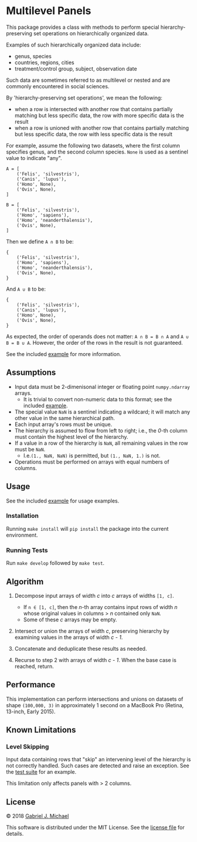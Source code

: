 # Multilevel Panels

This package provides a class with methods to perform special hierarchy-preserving set operations on hierarchically organized data.

Examples of such hierarchically organized data include:

* genus, species
* countries, regions, cities
* treatment/control group, subject, observation date

Such data are sometimes referred to as multilevel or nested and are commonly encountered in social sciences.

By 'hierarchy-preserving set operations', we mean the following:
* when a row is intersected with another row that contains partially matching but less specific data, the row with more specific data is the result
* when a row is unioned with another row that contains partially matching but less specific data, the row with less specific data is the result

For example, assume the following two datasets, where the first column specifies genus, and the second column species.
`None` is used as a sentinel value to indicate "any".

    A = [
        ('Felis', 'silvestris'),
        ('Canis', 'lupus'),
        ('Homo', None),
        ('Ovis', None),
    ]
    
    B = [
        ('Felis', 'silvestris'),
        ('Homo', 'sapiens'),
        ('Homo', 'neanderthalensis'),
        ('Ovis', None),
    ]

Then we define `A ∩ B` to be:

    {
        ('Felis', 'silvestris'),
        ('Homo', 'sapiens'),
        ('Homo', 'neanderthalensis'),
        ('Ovis', None),
    }

And  `A ∪ B` to be:

    {
        ('Felis', 'silvestris'),
        ('Canis', 'lupus'),
        ('Homo', None),
        ('Ovis', None),
    }

As expected, the order of operands does not matter: `A ∩ B = B ∩ A` and `A ∪ B = B ∪ A`.
However, the order of the rows in the result is not guaranteed.

See the included [example](examples/example.py) for more information.

## Assumptions

* Input data must be 2-dimenisonal integer or floating point `numpy.ndarray` arrays.
    * It is trivial to convert non-numeric data to this format; see the included [example](examples/example.py).
* The special value `NaN` is a sentinel indicating a wildcard; it will match any other value in the same hierarchical path.
* Each input array's rows must be unique.
* The hierarchy is assumed to flow from left to right; i.e., the _0_-th column must contain the highest level of the hierarchy.
* If a value in a row of the hierarchy is `NaN`, all remaining values in the row must be `NaN`.
    * I.e.`(1., NaN, NaN)` is permitted, but `(1., NaN, 1.)` is not.
* Operations must be performed on arrays with equal numbers of columns.

## Usage

See the included [example](examples/example.py) for usage examples.

### Installation

Running `make install` will `pip install` the package into the current environment.

### Running Tests

Run `make develop` followed by `make test`.

## Algorithm

1. Decompose input arrays of width _c_ into _c_ arrays of widths `[1, c]`.
    * If `n ∈ [1, c]`, then the _n_-th array contains input rows of width _n_ whose original values in columns > _n_ contained only `NaN`.
    * Some of these _c_ arrays may be empty.

1. Intersect or union the arrays of width _c_, preserving hierarchy by examining values in the arrays of width  _c - 1_.
1. Concatenate and deduplicate these results as needed.
1. Recurse to step 2 with arrays of width  _c - 1_. When the base case is reached, return.

## Performance

This implementation can perform intersections and unions on datasets of shape `(100,000, 3)` in approximately 1 second on a MacBook Pro (Retina, 13-inch, Early 2015).

## Known Limitations

### Level Skipping

Input data containing rows that "skip" an intervening level of the hierarchy is not correctly handled. Such cases are detected and raise an exception. See the [test suite](tests/test_multilevel_panels.py) for an example.

This limitation only affects panels with > 2 columns.

## License

© 2018 [Gabriel J. Michael](http://www.gabrieljmichael.com)

This software is distributed under the MIT License. See the [license file](LICENSE.txt) for details.